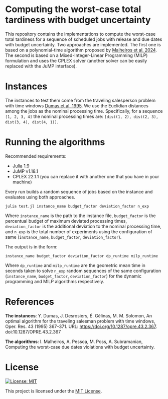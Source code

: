 # Computing the worst-case total tardiness with budget uncertainty

This repository contains the implementations to compute the worst-case total tardiness for a sequence of scheduled jobs with release and due dates with budget uncertainty. Two approaches are implemented. The first one is based on a polynomial-time algorithm proposed by [Malheiros et al. 2024](https://hal.science/hal-04351032/file/main.pdf). The second is based on a Mixed-Integer-Linear Programming (MILP) formulation and uses the CPLEX solver (another solver can be easily replaced with the JuMP interface). 

# Instances

The instances to test them come from the traveling salesperson problem with time windows [Dumas et al. 1995](https://doi.org/10.1287/opre.43.2.367). We use the Euclidian distances among the jobs as the nominal processing time. Specifically, for a sequence `[1, 2, 3, 4]` the nominal processing times are: `[dist(1, 2), dist(2, 3), dist(3, 4), dist(4, 1)]`.

# Running the algorithms

Recommended requirements:

- Julia 1.9
- JuMP v1.18.1
- CPLEX 22.1.1 (you can replace it with another one that you have in your machine)

Every run builds a random sequence of jobs based on the instance and evaluates using both approaches.

```
julia test.jl instance_name budget_factor deviation_factor n_exp
```

Where `instance_name` is the path to the instance file, `budget_factor` is the percentual budget of maximum deviated processing times, `deviation_factor` is the additional deviation to the nominal processing time, and `n_exp` is the total number of experiments using the configuration of same (`instance_name`, `budget_factor`, `deviation_factor`).

The output is in the form:

```
instance_name budget_factor deviation_factor dp_runtime milp_runtime
```

Where `dp_runtime` and `milp_runtime` are the geometric mean time in seconds taken to solve `n_exp` random sequences of the same configuration (`instance_name`, `budget_factor`, `deviation_factor`) for the dynamic programming and MILP algorithms respectively.

# References

**The instances**: Y. Dumas, J. Desrosiers, É. Gélinas, M. M. Solomon, An optimal algorithm for the traveling salesman problem with time windows, Oper. Res. 43 (1995) 367–371. URL: https://doi.org/10.1287/opre.43.2.367. doi:10.1287/OPRE.43.2.367

**The algorithms**: I. Malheiros, A. Pessoa, M. Poss, A. Subramanian, Computing the worst-case due dates violations with
budget uncertainty.

# License

[![License: MIT](https://img.shields.io/badge/license-MIT-brightgreen)](./LICENSE)

This project is licensed under the [MIT License](./LICENSE).